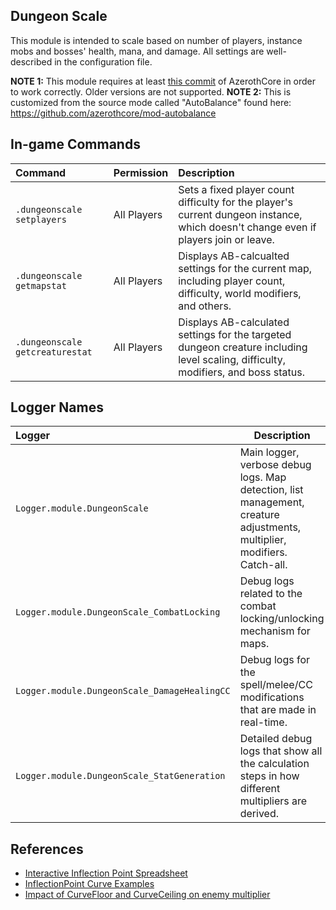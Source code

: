 ## Dungeon Scale

This module is intended to scale based on number of players, instance mobs and bosses' health, mana, and damage. All settings are well-described in the configuration file.

**NOTE 1:** This module requires at least [this commit](https://github.com/azerothcore/azerothcore-wotlk/commit/f127e583aae3cfa51a77d056c1892a7de07ffb52) of AzerothCore in order to work correctly. Older versions are not supported.
**NOTE 2:** This is customized from the source mode called "AutoBalance" found here: https://github.com/azerothcore/mod-autobalance

## In-game Commands
| Command | Permission | Description |
| :------ | :--------- | :---------- |
| `.dungeonscale setplayers` | All Players | Sets a fixed player count difficulty for the player's current dungeon instance, which doesn't change even if players join or leave. |
| `.dungeonscale getmapstat` | All Players | Displays AB-calcualted settings for the current map, including player count, difficulty, world modifiers, and others. |
| `.dungeonscale getcreaturestat` | All Players | Displays AB-calculated settings for the targeted dungeon creature including level scaling, difficulty, modifiers, and boss status. |

## Logger Names
| Logger | Description |
| :----- | ----------- |
| `Logger.module.DungeonScale` | Main logger, verbose debug logs. Map detection, list management, creature adjustments, multiplier, modifiers. Catch-all. |
| `Logger.module.DungeonScale_CombatLocking` | Debug logs related to the combat locking/unlocking mechanism for maps. |
| `Logger.module.DungeonScale_DamageHealingCC` | Debug logs for the spell/melee/CC modifications that are made in real-time. |
| `Logger.module.DungeonScale_StatGeneration` | Detailed debug logs that show all the calculation steps in how different multipliers are derived. |

## References
- [Interactive Inflection Point Spreadsheet](https://docs.google.com/spreadsheets/d/100cmKIJIjCZ-ncWd0K9ykO8KUgwFTcwg4h2nfE_UeCc/copy)
- [InflectionPoint Curve Examples](https://i.imgur.com/x42UnUR.png)
- [Impact of CurveFloor and CurveCeiling on enemy multiplier](https://i.imgur.com/I8S4cwJ.png)
